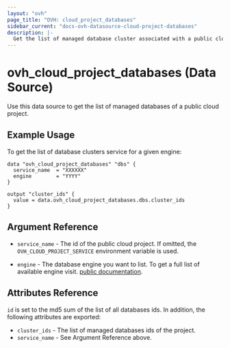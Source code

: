 ```yaml
---
layout: "ovh"
page_title: "OVH: cloud_project_databases"
sidebar_current: "docs-ovh-datasource-cloud-project-databases"
description: |-
  Get the list of managed database cluster associated with a public cloud project.
---
```


# ovh_cloud_project_databases (Data Source)

Use this data source to get the list of managed databases of a public cloud project.

## Example Usage

To get the list of database clusters service for a given engine:
```hcl
data "ovh_cloud_project_databases" "dbs" {
  service_name  = "XXXXXX"
  engine        = "YYYY"
}

output "cluster_ids" {
  value = data.ovh_cloud_project_databases.dbs.cluster_ids
}
```

## Argument Reference


* `service_name` - The id of the public cloud project. If omitted,
  the `OVH_CLOUD_PROJECT_SERVICE` environment variable is used.

* `engine` - The database engine you want to list. To get a full list of available engine visit.
[public documentation](https://docs.ovh.com/gb/en/publiccloud/databases).


## Attributes Reference

`id` is set to the md5 sum of the list of all databases ids. In addition,
the following attributes are exported:

* `cluster_ids` - The list of managed databases ids of the project.
* `service_name` - See Argument Reference above.
